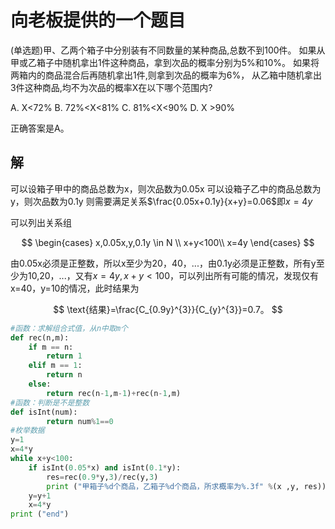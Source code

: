 # 向老板提供的一个题目

(单选题)甲、乙两个箱子中分别装有不同数量的某种商品,总数不到100件。
如果从甲或乙箱子中随机拿出1件这种商品，拿到次品的概率分别为5%和10%。
如果将两箱内的商品混合后再随机拿出1件,则拿到次品的概率为6%，
从乙箱中随机拿出3件这种商品,均不为次品的概率X在以下哪个范围内?

A. X<72%
B. 72%<X<81%
C. 81%<X<90%
D. X >90%

正确答案是A。

## 解

可以设箱子甲中的商品总数为x，则次品数为0.05x
可以设箱子乙中的商品总数为y，则次品数为0.1y
则需要满足关系$\frac{0.05x+0.1y}{x+y}=0.06$即$x=4y$

可以列出关系组

$$
\begin{cases}
   x,0.05x,y,0.1y \in N \\
    x+y<100\\
    x=4y
\end{cases}
$$

由0.05x必须是正整数，所以x至少为20，40，...，由0.1y必须是正整数，所有y至少为10,20，...，又有$x=4y,x+y<100$，可以列出所有可能的情况，发现仅有x=40，y=10的情况，此时结果为

$$
\text{结果}=\frac{C_{0.9y}^{3}}{C_{y}^{3}}=0.7。
$$

```python
#函数：求解组合式值，从n中取m个
def rec(n,m):
    if m == n:
        return 1
    elif m == 1:
        return n
    else:
        return rec(n-1,m-1)+rec(n-1,m)
#函数：判断是不是整数
def isInt(num):
        return num%1==0
#枚举数据
y=1
x=4*y
while x+y<100:
    if isInt(0.05*x) and isInt(0.1*y):
        res=rec(0.9*y,3)/rec(y,3)
        print ("甲箱子%d个商品，乙箱子%d个商品，所求概率为%.3f" %(x ,y, res))
    y=y+1
    x=4*y
print ("end")
```
